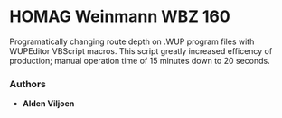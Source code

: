 # HOMAG Weinmann WBZ 160
Programatically changing route depth on .WUP program files with WUPEditor VBScript macros. This script greatly increased efficency of production; manual operation time of 15 minutes down to 20 seconds.

### Authors
* **Alden Viljoen**
